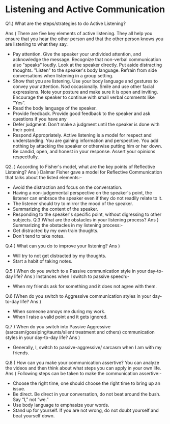# Listening and Active Communication
Q1.) What are the steps/strategies to do Active Listening?

Ans )
There are five key elements of active listening. They all help you ensure that you hear the other person and that the other person knows you are listening to what they say.

* Pay attention. Give the speaker your undivided attention, and acknowledge the message. Recognize that non-verbal communication also "speaks" loudly. Look at the speaker directly. Put aside distracting thoughts. "Listen" to the speaker's body language. Refrain from side conversations when listening in a group setting.
* Show that you are listening. Use your body language and gestures to convey your attention. Nod occasionally. Smile and use other facial expressions. Note your posture and make sure it is open and inviting. Encourage the speaker to continue with small verbal comments like “Yes”.
* Read the body language of the speaker.
* Provide feedback. Provide good feedback to the speaker and ask questions if you have any
* Defer judgment. Don't make a judgment until the speaker is done with their point.
* Respond Appropriately. Active listening is a model for respect and understanding. You are gaining information and perspective. You add nothing by attacking the speaker or otherwise putting him or her down. Be candid, open, and honest in your response. Assert your opinions respectfully.

Q2. ) According to Fisher's model, what are the key points of Reflective Listening?
Ans ) Dalmar Fisher gave a model for Reflective Communication that talks about the listed elements:-
* Avoid the distraction and focus on the conversation.
* Having a non-judgemental perspective on the speaker's point, the listener can embrace the speaker even if they do not readily relate to it.
* The listener should try to mirror the mood of the speaker.
* Summarizing the content of the speaker.
* Responding to the speaker's specific point, without digressing to other subjects.
Q.3 )What are the obstacles in your listening process?
Ans )
Summarizing the obstacles in my listening process:-
* Get distracted by my own train thoughts.
* Don't tend to take notes.

Q.4 ) What can you do to improve your listening?
Ans )
* Will try to not get distracted by my thoughts.
* Start a habit of taking notes.

Q.5 ) When do you switch to a Passive communication style in your day-to-day life?
Ans )
Instances when I switch to passive speech:-
* When my friends ask for something and it does not agree with them.

Q.6 )When do you switch to Aggressive communication styles in your day-to-day life?
Ans )
* When someone annoys me during my work.
* When I raise a valid point and it gets ignored.

Q.7 ) When do you switch into Passive Aggressive (sarcasm/gossiping/taunts/silent treatment and others) communication styles in your day-to-day life?
Ans )
* Generally, I, switch to passive-aggressive/ sarcasm when I am with my friends.

Q.8 ) How can you make your communication assertive? You can analyze the videos and then think about what steps you can apply in your own life.
Ans ) Following steps can be taken to make the communication assertive:-
* Choose the right time, one should choose the right time to bring up an issue.
* Be direct. Be direct in your conversation, do not beat around the bush.
Say “I,” not “we.”
* Use body language to emphasize your words.
* Stand up for yourself. If you are not wrong, do not doubt yourself and beat yourself down.

